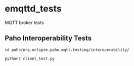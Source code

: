 # emqttd_tests

MQTT broker tests

## Paho Interoperability Tests

```
cd paho/org.eclipse.paho.mqtt.testing/interoperability/

python3 client_test.py

```
